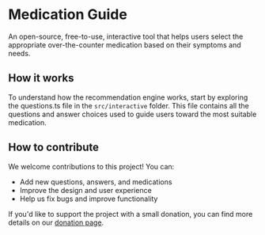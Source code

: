 # Medication Guide

An open-source, free-to-use, interactive tool that helps users select the appropriate over-the-counter medication based on their symptoms and needs.

## How it works

To understand how the recommendation engine works, start by exploring the questions.ts file in the `src/interactive` folder. This file contains all the questions and answer choices used to guide users toward the most suitable medication.

## How to contribute

We welcome contributions to this project! You can:

- Add new questions, answers, and medications
- Improve the design and user experience
- Help us fix bugs and improve functionality

If you'd like to support the project with a small donation, you can find more details on our [donation page](https://medicationguide.org/donate).
